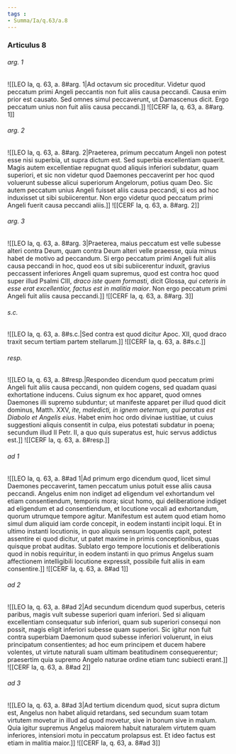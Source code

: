 ```yaml
---
tags : 
- Summa/Ia/q.63/a.8
---
```


### Articulus 8

###### arg. 1
![[LEO Ia, q. 63, a. 8#arg. 1|Ad octavum sic proceditur. Videtur quod peccatum primi Angeli peccantis non fuit aliis causa peccandi. Causa enim prior est causato. Sed omnes simul peccaverunt, ut Damascenus dicit. Ergo peccatum unius non fuit aliis causa peccandi.]]
![[CERF Ia, q. 63, a. 8#arg. 1]]

###### arg. 2
![[LEO Ia, q. 63, a. 8#arg. 2|Praeterea, primum peccatum Angeli non potest esse nisi superbia, ut supra dictum est. Sed superbia excellentiam quaerit. Magis autem excellentiae repugnat quod aliquis inferiori subdatur, quam superiori, et sic non videtur quod Daemones peccaverint per hoc quod voluerunt subesse alicui superiorum Angelorum, potius quam Deo. Sic autem peccatum unius Angeli fuisset aliis causa peccandi, si eos ad hoc induxisset ut sibi subiicerentur. Non ergo videtur quod peccatum primi Angeli fuerit causa peccandi aliis.]]
![[CERF Ia, q. 63, a. 8#arg. 2]]

###### arg. 3
![[LEO Ia, q. 63, a. 8#arg. 3|Praeterea, maius peccatum est velle subesse alteri contra Deum, quam contra Deum alteri velle praeesse, quia minus habet de motivo ad peccandum. Si ergo peccatum primi Angeli fuit aliis causa peccandi in hoc, quod eos ut sibi subiicerentur induxit, gravius peccassent inferiores Angeli quam supremus, quod est contra hoc quod super illud Psalmi CIII, *draco iste quem formasti*, dicit Glossa, *qui ceteris in esse erat excellentior, factus est in malitia maior*. Non ergo peccatum primi Angeli fuit aliis causa peccandi.]]
![[CERF Ia, q. 63, a. 8#arg. 3]]

###### s.c.
![[LEO Ia, q. 63, a. 8#s.c.|Sed contra est quod dicitur Apoc. XII, quod draco traxit secum tertiam partem stellarum.]]
![[CERF Ia, q. 63, a. 8#s.c.]]

###### resp.
![[LEO Ia, q. 63, a. 8#resp.|Respondeo dicendum quod peccatum primi Angeli fuit aliis causa peccandi, non quidem cogens, sed quadam quasi exhortatione inducens. Cuius signum ex hoc apparet, quod omnes Daemones illi supremo subduntur; ut manifeste apparet per illud quod dicit dominus, Matth. XXV, *ite, maledicti, in ignem aeternum, qui paratus est Diabolo et Angelis eius*. Habet enim hoc ordo divinae iustitiae, ut cuius suggestioni aliquis consentit in culpa, eius potestati subdatur in poena; secundum illud II Petr. II, a quo quis superatus est, huic servus addictus est.]]
![[CERF Ia, q. 63, a. 8#resp.]]

###### ad 1
![[LEO Ia, q. 63, a. 8#ad 1|Ad primum ergo dicendum quod, licet simul Daemones peccaverint, tamen peccatum unius potuit esse aliis causa peccandi. Angelus enim non indiget ad eligendum vel exhortandum vel etiam consentiendum, temporis mora; sicut homo, qui deliberatione indiget ad eligendum et ad consentiendum, et locutione vocali ad exhortandum, quorum utrumque tempore agitur. Manifestum est autem quod etiam homo simul dum aliquid iam corde concepit, in eodem instanti incipit loqui. Et in ultimo instanti locutionis, in quo aliquis sensum loquentis capit, potest assentire ei quod dicitur, ut patet maxime in primis conceptionibus, quas quisque probat auditas. Sublato ergo tempore locutionis et deliberationis quod in nobis requiritur, in eodem instanti in quo primus Angelus suam affectionem intelligibili locutione expressit, possibile fuit aliis in eam consentire.]]
![[CERF Ia, q. 63, a. 8#ad 1]]

###### ad 2
![[LEO Ia, q. 63, a. 8#ad 2|Ad secundum dicendum quod superbus, ceteris paribus, magis vult subesse superiori quam inferiori. Sed si aliquam excellentiam consequatur sub inferiori, quam sub superiori consequi non possit, magis eligit inferiori subesse quam superiori. Sic igitur non fuit contra superbiam Daemonum quod subesse inferiori voluerunt, in eius principatum consentientes; ad hoc eum principem et ducem habere volentes, ut virtute naturali suam ultimam beatitudinem consequerentur; praesertim quia supremo Angelo naturae ordine etiam tunc subiecti erant.]]
![[CERF Ia, q. 63, a. 8#ad 2]]

###### ad 3
![[LEO Ia, q. 63, a. 8#ad 3|Ad tertium dicendum quod, sicut supra dictum est, Angelus non habet aliquid retardans, sed secundum suam totam virtutem movetur in illud ad quod movetur, sive in bonum sive in malum. Quia igitur supremus Angelus maiorem habuit naturalem virtutem quam inferiores, intensiori motu in peccatum prolapsus est. Et ideo factus est etiam in malitia maior.]]
![[CERF Ia, q. 63, a. 8#ad 3]]


